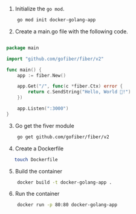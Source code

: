 
1. Initialize the `go mod`.

```bash
    go mod init docker-golang-app
```

2. Create a main.go file with the following code.

```go

package main

import "github.com/gofiber/fiber/v2"

func main() {
    app := fiber.New()

    app.Get("/", func(c *fiber.Ctx) error {
        return c.SendString("Hello, World 👋!")
    })

    app.Listen(":3000")
}

```

3. Go get the fiver module

```bash
    go get github.com/gofiber/fiber/v2
```

4. Create a Dockerfile

```bash
   touch Dockerfile
```

5. Build the container

```bash
    docker build -t docker-golang-app .
```

6. Run the container

```bash
    docker run -p 80:80 docker-golang-app
```



